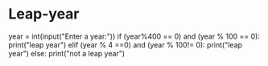 # Leap-year
year = int(input("Enter a year:"))
if (year%400 == 0) and (year % 100 == 0):
   print("leap year")
elif (year % 4 ==0) and (year % 100!= 0):
   print("leap year")
else:
   print("not a leap year")
